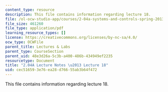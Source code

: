 ```yaml
---
content_type: resource
description: This file contains information regarding lecture 18.
file: /ol-ocw-studio-app/courses/2-04a-systems-and-controls-spring-2013/cec516593e76ea28d76655ab3b64f472_MIT2_04AS13_Lecture18.pdf
file_size: 461260
file_type: application/pdf
learning_resource_types: []
license: https://creativecommons.org/licenses/by-nc-sa/4.0/
ocw_type: OCWFile
parent_title: Lectures & Labs
parent_type: CourseSection
parent_uid: 48e3d26a-5c3b-a400-486b-434949ef2235
resourcetype: Document
title: "2.04A Lecture Notes \u2013 Lecture 18"
uid: cec51659-3e76-ea28-d766-55ab3b64f472
---
```

This file contains information regarding lecture 18.
